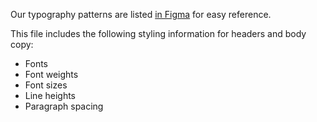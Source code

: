 Our typography patterns are listed [in Figma](https://www.figma.com/file/Otn3wXzeK52f7gld41ZWIX/CivicActions-Brand-Library?type=design&node-id=2%3A1177&mode=design&t=KEphUT6PwI0oY4b3-1) for easy reference.

This file includes the following styling information for headers and body copy:

- Fonts
- Font weights
- Font sizes
- Line heights
- Paragraph spacing




